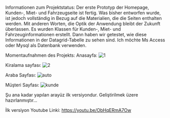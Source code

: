 Informationen zum Projektstatus:
Der erste Prototyp der Homepage, Kunden-, Miet- und Fahrzeugseite ist fertig. Was bisher entworfen wurde, ist jedoch vollständig in Bezug auf die Materialien, die die Seiten enthalten werden. Mit anderen Worten, die Optik der Anwendung bleibt der Zukunft überlassen. Es wurden Klassen für Kunden-, Miet- und Fahrzeuginformationen erstellt. Dann haben wir getestet, wie diese Informationen in der Datagrid-Tabelle zu sehen sind. Ich möchte Ms Access oder Mysql als Datenbank verwenden.

Momentaufnahmen des Projekts:
Anasayfa:
![1](https://user-images.githubusercontent.com/64621810/163027965-5d6dba4f-d084-4414-8ca8-d8c7c6892976.png)

Kiralama sayfası:
![2](https://user-images.githubusercontent.com/64621810/163027969-59ee046c-cda9-44c6-bd18-0369722c14e8.png)

Araba Sayfası:
![auto](https://user-images.githubusercontent.com/64621810/163027970-316057f8-6ed9-408c-b30a-a2bff158efaf.png)

Müşteri Sayfası:
![kunde](https://user-images.githubusercontent.com/64621810/163027972-274b0ec6-9595-47bd-8498-f5f5316cd6ce.png)

Şu ana kadar yapılan arayüz ilk versiyondur. Geliştirilmek üzere hazırlanmıştır...


İlk versiyon Youtube Linki:
https://youtu.be/ObHqERmA7Ow
